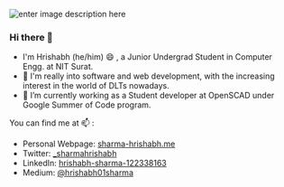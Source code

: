 ![enter image description here](https://github.com/Sharma-Hrishabh/Sharma-Hrishabh/blob/master/hp.jpg?raw=true)

### Hi there 👋
 - I'm Hrishabh (he/him) 😄 , a Junior Undergrad Student in Computer Engg. at NIT Surat. 
 - :thought_balloon: I'm really into software and web development, with the increasing interest in the world of DLTs nowadays. 
 - 🔭 I’m currently working as a Student developer at OpenSCAD under Google Summer of Code program. 

<!--START_SECTION:waka-->

<!--END_SECTION:waka-->

You can find me at 📫  : 

 - Personal Webpage: [sharma-hrishabh.me](http://sharma-hrishabh.me)
 - Twitter: [_sharmahrishabh](https://twitter.com/_sharmahrishabh)
 - LinkedIn: [hrishabh-sharma-122338163](https://www.linkedin.com/in/hrishabh-sharma-122338163/)
 - Medium: [@hrishabh01sharma](https://medium.com/@hrishabh01sharma)


